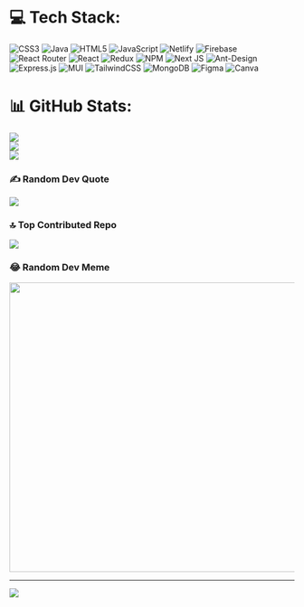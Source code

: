 
# 💻 Tech Stack:
![CSS3](https://img.shields.io/badge/css3-%231572B6.svg?style=flat&logo=css3&logoColor=white) ![Java](https://img.shields.io/badge/java-%23ED8B00.svg?style=flat&logo=java&logoColor=white) ![HTML5](https://img.shields.io/badge/html5-%23E34F26.svg?style=flat&logo=html5&logoColor=white) ![JavaScript](https://img.shields.io/badge/javascript-%23323330.svg?style=flat&logo=javascript&logoColor=%23F7DF1E) ![Netlify](https://img.shields.io/badge/netlify-%23000000.svg?style=flat&logo=netlify&logoColor=#00C7B7) ![Firebase](https://img.shields.io/badge/firebase-%23039BE5.svg?style=flat&logo=firebase) ![React Router](https://img.shields.io/badge/React_Router-CA4245?style=flat&logo=react-router&logoColor=white) ![React](https://img.shields.io/badge/react-%2320232a.svg?style=flat&logo=react&logoColor=%2361DAFB) ![Redux](https://img.shields.io/badge/redux-%23593d88.svg?style=flat&logo=redux&logoColor=white) ![NPM](https://img.shields.io/badge/NPM-%23000000.svg?style=flat&logo=npm&logoColor=white) ![Next JS](https://img.shields.io/badge/Next-black?style=flat&logo=next.js&logoColor=white) ![Ant-Design](https://img.shields.io/badge/-AntDesign-%230170FE?style=flat&logo=ant-design&logoColor=white) ![Express.js](https://img.shields.io/badge/express.js-%23404d59.svg?style=flat&logo=express&logoColor=%2361DAFB) ![MUI](https://img.shields.io/badge/MUI-%230081CB.svg?style=flat&logo=material-ui&logoColor=white) ![TailwindCSS](https://img.shields.io/badge/tailwindcss-%2338B2AC.svg?style=flat&logo=tailwind-css&logoColor=white) ![MongoDB](https://img.shields.io/badge/MongoDB-%234ea94b.svg?style=flat&logo=mongodb&logoColor=white) 	![Figma](https://img.shields.io/badge/figma-%23F24E1E.svg?style=flat&logo=figma&logoColor=white) ![Canva](https://img.shields.io/badge/Canva-%2300C4CC.svg?style=flat&logo=Canva&logoColor=white)
# 📊 GitHub Stats:
![](https://github-readme-stats.vercel.app/api?username=curiousGeekAyon&theme=ayu-mirage&hide_border=false&include_all_commits=true&count_private=true)<br/>
![](https://github-readme-streak-stats.herokuapp.com/?user=curiousGeekAyon&theme=ayu-mirage&hide_border=false)<br/>
![](https://github-readme-stats.vercel.app/api/top-langs/?username=curiousGeekAyon&theme=ayu-mirage&hide_border=false&include_all_commits=true&count_private=true&layout=compact)

### ✍️ Random Dev Quote
![](https://quotes-github-readme.vercel.app/api?type=horizontal&theme=radical)

### 🔝 Top Contributed Repo
![](https://github-contributor-stats.vercel.app/api?username=curiousGeekAyon&limit=5&theme=buddhism&combine_all_yearly_contributions=true)

### 😂 Random Dev Meme
<img src="https://rm.up.railway.app/" width="512px"/>

---
[![](https://visitcount.itsvg.in/api?id=curiousGeekAyon&icon=7&color=0)](https://visitcount.itsvg.in)

<!-- Proudly created with GPRM ( https://gprm.itsvg.in ) -->
